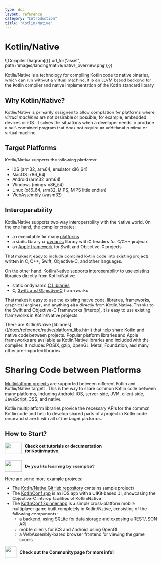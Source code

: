 ```yaml
---
type: doc
layout: reference
category: "Introduction"
title: "Kotlin/Native"
---
```


# **Kotlin/Native**

![Compiler Diagram]({{ url_for('asset', path='images/landing/native/native_overview.png')}})

Kotlin/Native is a technology for compiling Kotlin code to native binaries, which can run without a virtual machine.
It is an [LLVM](https://llvm.org/) based backend for the Kotlin compiler and native implementation of the Kotlin standard
library

## Why Kotlin/Native?

Kotlin/Native is primarily designed to allow compilation for platforms where *virtual machines* are not
desirable or possible, for example, embedded devices or iOS.
It solves the situations when a developer needs to produce a 
self-contained program that does not require an additional runtime or virtual machine.

## Target Platforms

Kotlin/Native supports the following platforms:
   * iOS (arm32, arm64, emulator x86_64)
   * MacOS (x86_64)
   * Android (arm32, arm64)
   * Windows (mingw x86_64)
   * Linux (x86_64, arm32, MIPS, MIPS little endian)
   * WebAssembly (wasm32)

## Interoperability

Kotlin/Native supports two-way interoperability with the Native world. 
On the one hand, the compiler creates:
- an executable for many [platforms](#target-platforms)
- a static library or [dynamic](/docs/tutorials/native/dynamic-libraries.html) library with C headers for C/C++ projects
- an [Apple framework](/docs/tutorials/native/apple-framework.html) for Swift and Objective-C projects

That makes it easy to include compiled Kotlin code into
existing projects written in C, C++, Swift, Objective-C, and other languages.

On the other hand, Kotlin/Native supports interoperability to use existing libraries
directly from Kotlin/Native:
- static or dynamic [C Libraries](/docs/reference/native/c_interop.html)
- C, [Swift, and Objective-C](/docs/reference/native/objc_interop.html) frameworks

That makes it easy to use the existing native code, libraries, frameworks, graphical engines, and anything else
directly from Kotlin/Native. Thanks to the Swift and Objective-C Frameworks
[interop], it is easy to use
existing frameworks in Kotlin/Native projects.

There are Kotlin/Native [libraries]((/docs/reference/native/platform_libs.html) that help share Kotlin
and native code between projects. Popular platform libraries and Apple frameworks are available as Kotlin/Native
libraries and included with the compiler. It includes POSIX, gzip, OpenGL, Metal, Foundation, and many other
pre-imported libraries

# Sharing Code between Platforms

[Multiplatform projects](/docs/reference/multiplatform.html) are supported between different Kotlin and
Kotlin/Native targets.
This is the way to share common Kotlin code between many platforms, including Android, iOS, server-side, JVM, client-side, 
JavaScript, CSS, and native.

Kotlin multiplatform libraries provide the necessary APIs for the common Kotlin code and help to develop
shared parts of a project in Kotlin code once and share it with all of the target platforms. 

## How to Start?

<div style="display: flex; align-items: center; margin-bottom: 20px">
    <img src="{{ url_for('asset', path='images/landing/native/book.png') }}" height="38p" width="55" style="margin-right: 10px;">
    <b>Check out tutorials or documentation <br />for Kotlin/native.
     </b>
</div>

<div style="display: flex; align-items: center; margin-bottom: 10px;">
    <img src="{{ url_for('asset', path='images/landing/native/try.png') }}" height="38p" width="55" style="margin-right: 10px;">
    <b>Do you like learning by examples?</b>
</div>

Here are some more example projects:
 * The [Kotlin/Native GitHub repository](https://github.com/JetBrains/kotlin-native/tree/master/samples) contains sample projects
 * The [KotlinConf app](https://github.com/JetBrains/kotlinconf-app/tree/master/ios) is an iOS app
   with a UIKit-based UI, showcasing the Objective-C interop facilities of Kotlin/Native
 * The [KotlinConf Spinner app](https://github.com/jetbrains/kotlinconf-spinner) is a simple cross-platform 
   mobile multiplayer game built completely in Kotlin/Native, consisting of the following components:
     - a backend, using SQLite for data storage and exposing a REST/JSON API
     - mobile clients for iOS and Android, using OpenGL
     - a WebAssembly-based browser frontend for viewing the game scores

<div style="display: flex; align-items: center; margin-top: 10px">
    <img src="{{ url_for('asset', path='images/landing/native/community.png') }}" style="margin-right: 10px; height: 38px; width: 55pх">
    <b>Check out the
     <a style="text-decoration: none" href="https://kotlinlang.org/community/">Community page</a> for more info!</b>
</div>

